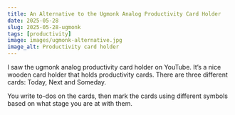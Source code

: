 ```yaml
---
title: An Alternative to the Ugmonk Analog Productivity Card Holder
date: 2025-05-28
slug: 2025-05-28-ugmonk
tags: [productivity]
image: images/ugmonk-alternative.jpg
image_alt: Productivity card holder
---
```


I saw the ugmonk analog productivity card holder on YouTube. It’s a nice wooden card holder that holds productivity cards. There are three different cards: Today, Next and Someday.

You write to-dos on the cards, then mark the cards using different symbols based on what stage you are at with them.